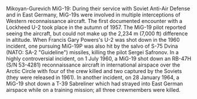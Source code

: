 Mikoyan-Gurevich MiG-19: During their service with Soviet Anti-Air Defense and in East Germany, MiG-19s were involved in multiple interceptions of Western reconnaissance aircraft. The first documented encounter with a Lockheed U-2 took place in the autumn of 1957. The MiG-19 pilot reported seeing the aircraft, but could not make up the 2,234 m (7,000 ft) difference in altitude. When Francis Gary Powers's U-2 was shot down in the 1960 incident, one pursuing MiG-19P was also hit by the salvo of S-75 Dvina (NATO: SA-2 "Guideline") missiles, killing the pilot Sergei Safronov. In a highly controversial incident, on 1 July 1960, a MiG-19 shot down an RB-47H (S/N 53-4281) reconnaissance aircraft in international airspace over the Arctic Circle with four of the crew killed and two captured by the Soviets (they were released in 1961). In another incident, on 28 January 1964, a MiG-19 shot down a T-39 Sabreliner which had strayed into East German airspace while on a training mission; all three crewmembers were killed.
